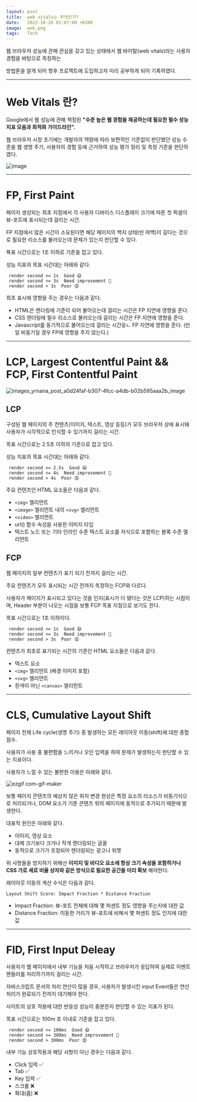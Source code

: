 ```yaml
---
layout: post
title:  web vitals는 무엇인가?
date:   2022-10-26 02:07:00 +0300
image:  web.png
tags:   Tech
---
```



웹 브라우저 성능에 관해 관심을 갖고 있는 상태에서 웹 바이탈(web vitals)라는 사용자 경험을 바탕으로 측정하는

방법론을 알게 되어 향후 프로젝트에 도입하고자 미리 공부하게 되어 기록하였다.


---

# Web Vitals 란?

Google에서 웹 성능에 관해 책정된 __"수준 높은 웹 경험을 제공하는데 필요한 필수 성능 지표 모음과 최적화 가이드라인".__  

웹 브라우저 시장 초기에는 개발자의 역량에 따라 보편적인 기준없이 판단했던 성능 수준을 웹 생명 주기, 사용자의 경험 등에 근거하여 성능 평가 정리 및 측정 기준을 판단하였다.

![image](https://user-images.githubusercontent.com/78064720/198005131-c07faf07-fde0-4773-99cb-0f3ce7426b0e.png)


---

# FP, First Paint

페이지 생성되는 최초 지점에서 각 사용자 디바이스 디스플레이 크기에 따른 첫 픽셀이 뷰-포트에 표시되는데 걸리는 시간.

FP 지점에서 많은 시간이 소요된다면 해당 페이지의 백지 상태(빈 여백)이 길다는 것으로 필요한 리소스를 불러오는데 문제가 있는지 판단할 수 있다.

묙표 시간으로는 1초 이하로 기준을 잡고 있다.

성능 지표의 목표 시간대는 아래와 같다.

```
 render second <= 1s  Good 😄
 render second <= 3s  Need improvement 🙁
 render second > 3s  Poor 😡
```

최초 표시에 영향을 주는 경우는 다음과 같다.

- HTML은 렌더링에 기준이 되어 불어오는데 걸리는 시간은 FP 지연에 영향을 준다.
- CSS 렌더링에 필수 리소스로 불러오는데 걸리는 시간은 FP 지연에 영향을 준다.
- Javascript를 동기적으로 불어오는데 걸리는 시간응ㄴ FP 지연에 영향을 준다. (만일 비동기일 경우 FP에 영향을 주지 않는다.)

---

# LCP, Largest Contentful Paint && FCP, First Contentful Paint

![images_yrnana_post_a0d24faf-b307-4fcc-a4db-b02b595aaa2b_image](https://user-images.githubusercontent.com/78064720/198173007-f07f567d-5259-43a2-b2cb-32ce6dcace97.png)


## LCP

구성된 웹 페이지의 주 컨텐츠(이미지, 텍스트, 영상 등등)가 모두 브라우저 상에 표시돼 사용자가 시각적으로 인식할 수 있기까지 걸리는 시간.

목표 시간으로는 2.5초 이하의 기준으로 잡고 있다. 

성능 지표의 목표 시간대는 아래와 같다.

```
 render second <= 2.5s  Good 😄
 render second <= 4s  Need improvement 🙁
 render second > 4s  Poor 😡
```

주요 컨텐츠인 HTML 요소들은 다음과 같다.

- ```<img>``` 엘리먼트
- ```<image>``` 엘리먼트 내의 ```<svg>``` 엘리먼트
- ```<video>``` 엘리먼트
- url() 함수 속성을 사용한 이미지 타입
- 텍스트 노드 또는 기타 인라인 수준 텍스트 요소를 자식으로 포함하는 블록 수준 엘리먼트


## FCP

웹 페이지의 일부 컨텐츠가 표기 되기 전까지 걸리는 시간.

주요 컨텐츠가 모두 표시되는 시간 전까지 측정하는 FCP와 다르다.

사용자가 페이지가 표시되고 있다는 것을 인지(표시가 다 됐다는 것은 LCP)하는 시점이며, Header 부분이 나오는 시점을 보통 FCP 목표 지점으로 보기도 한다.

목표 시간으로는 1초 이하이다. 

```
 render second <= 1s  Good 😄
 render second <= 3s  Need improvement 🙁
 render second > 3s  Poor 😡
```

컨텐츠가 최초로 표기되는 시간의 기준인 HTML 요소들은 다음과 같다.

- 텍스트 요소
- ```<img>``` 엘리먼트 (배경 이미지 포함)
- ```<svg>``` 엘리먼트
- 흰색이 아닌 ```<canvas>``` 엘리먼트

---

# CLS, Cumulative Layout Shift

페이지 전체 Life cycle(생명 주기) 중 발생하는 모든 레이아웃 이동(shift)에 대한 종합 점수.

사용자가 사용 중 불편함을 느끼거나 오인 입력을 하여 문제가 발생하는지 판단할 수 있는 지표이다.

사용자가 느낄 수 있는 불편한 이용은 아래와 같다.

![ezgif com-gif-maker](https://user-images.githubusercontent.com/78064720/198177865-a6b5c6ea-59b5-4a98-abe3-d277f343bf03.gif)


보통 페이지 콘텐츠의 예상치 않은 위치 변경 현상은 특정 요소의 리소스가 비동기식으로 처리되거나, DOM 요소가 기존 콘텐츠 위의 페이지에 동적으로 추가되기 때문에 발생한다.

대표적 원인은 아래와 같다.

- 이미지, 영상 요소
- 대체 크기보다 크거나 작게 렌더링되는 글꼴
- 동적으로 크기가 조정되어 렌더링되는 광고나 위젯

위 사항들을 방지하기 위해선 __이미지 및 비디오 요소에 항상 크기 속성을 포함하거나 CSS 가로 세로 비율 상자와 같은 방식으로 필요한 공간을 미리 확보__ 해야한다.

레이아웃 이동의 계산 수식은 다음과 같다.

```
Layout Shift Score: Impact Fraction * Distance Fraction
```

-  Impact Fraction: 뷰-포트 전체에 대해 몇 퍼센트 정도 영향을 주는지에 대한 값
-  Distance Fraction: 이동한 거리가 뷰-포트에 비해서 몇 퍼센트 정도 인지에 대한 값



---

# FID, First Input Deleay

사용자가 웹 페이지에서 내부 기능을 처음 시작하고 브라우저가 응답하여 실제로 이벤트 핸들러를 처리하기까지 걸리는 시간.

자바스크립트 문서의 처리 연산이 많을 경우, 사용자가 발생시킨 input Event들은 연산 처리가 완료되기 전까지 대기해야 한다.

사이트의 상호 작용에 대한 반응성 성능이 충분한지 판단할 수 있는 지표가 된다.

목표 시간으로는 100m 초 이내로 기준을 잡고 있다.


```
 render second <= 100ms  Good 😄
 render second <= 300ms  Need improvement 🙁
 render second > 300ms  Poor 😡
```

내부 기능 상호작용과 해당 사항이 아닌 경우는 다음과 같다.

- Click 입력 ✅
- Tab ✅
- Key 입력 ✅
- 스크롤 ❌
- 확대(줌) ❌



